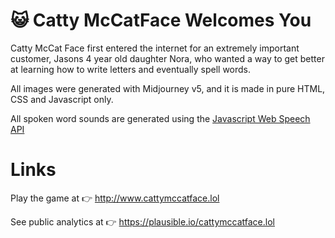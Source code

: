 # 😺 Catty McCatFace Welcomes You

Catty McCat Face first entered the internet for an extremely important customer, Jasons 4 year old daughter Nora, who wanted a way to get better at learning how to write letters and eventually spell words.

All images were generated with Midjourney v5, and it is made in pure HTML, CSS and Javascript only.

All spoken word sounds are generated using the <a href="https://developer.mozilla.org/en-US/docs/Web/API/Web_Speech_API" target="_blank">Javascript Web Speech API</a>

# Links

Play the game at 👉 http://www.cattymccatface.lol

See public analytics at 👉 https://plausible.io/cattymccatface.lol
